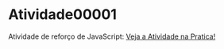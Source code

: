 # Atividade00001
Atividade de reforço de JavaScript: [Veja a Atividade na Pratica!](https://atividade00001.blogspot.com/)

